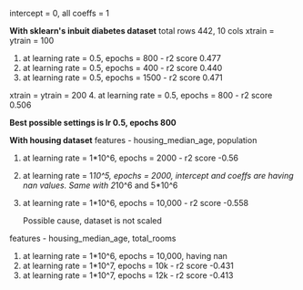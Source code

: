 intercept = 0, all coeffs = 1

**With sklearn's inbuit diabetes dataset**
total rows 442, 10 cols
xtrain = ytrain = 100

1. at learning rate = 0.5, epochs = 800 - r2 score 0.477
2. at learning rate = 0.5, epochs = 400 - r2 score 0.440
3. at learning rate = 0.5, epochs = 1500 - r2 score 0.471

xtrain = ytrain = 200
4. at learning rate = 0.5, epochs = 800 - r2 score 0.506

**Best possible settings is lr 0.5, epochs 800**


**With housing dataset**
features - housing_median_age, population

1. at learning rate = 1*10^6, epochs = 2000 - r2 score -0.56
2. at learning rate = 1*10^5, epochs = 2000, intercept and coeffs are having nan values. Same with 2*10^6 and 5*10^6
3. at learning rate = 1*10^6, epochs = 10,000 - r2 score -0.558

    Possible cause, dataset is not scaled

features - housing_median_age, total_rooms

1. at learning rate = 1*10^6, epochs = 10,000, having nan
2. at learning rate = 1*10^7, epochs = 10k - r2 score -0.431
3. at learning rate = 1*10^7, epochs = 12k - r2 score -0.413
